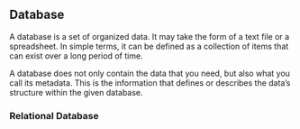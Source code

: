 ## Database

A database is a set of organized data. It may take the form of a text file or a spreadsheet. In simple terms, it can be defined as a collection of items that can exist over a long period of time.

A database does not only contain the data that you need, but also what you call its metadata. This is the information that defines or describes the data’s structure within the given database.

### Relational Database


